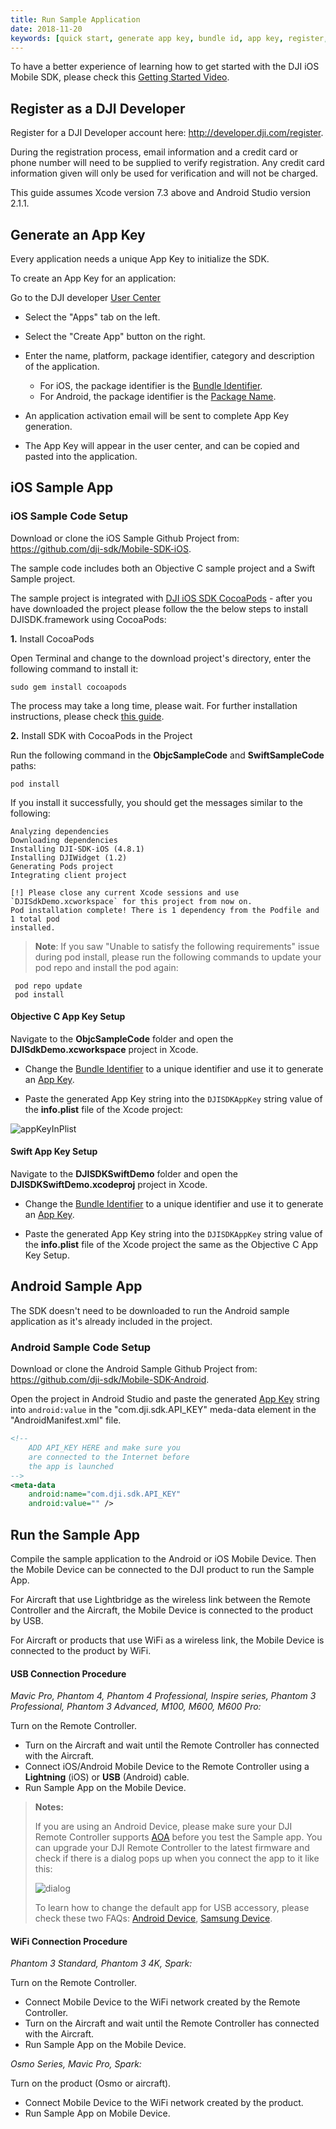 ```yaml
---
title: Run Sample Application
date: 2018-11-20
keywords: [quick start, generate app key, bundle id, app key, register, run sample code, run sample application, Objective C, Swift, USB connection procedure, WiFi connection procedure]
---
```


To have a better experience of learning how to get started with the DJI iOS Mobile SDK, please check this <a href="http://www.djivideos.com/video_play/7fefabf9-b8c6-483c-be3d-de1858c48fe8" class="fancybox fancybox.iframe">Getting Started Video</a>.

## Register as a DJI Developer

Register for a DJI Developer account here: <a href="http://developer.dji.com/register" target="_blank">http://developer.dji.com/register</a>.

During the registration process, email information and a credit card or phone number will need to be supplied to verify registration. Any credit card information given will only be used for verification and will not be charged.

This guide assumes Xcode version 7.3 above and Android Studio version 2.1.1.

## Generate an App Key

Every application needs a unique App Key to initialize the SDK.

To create an App Key for an application:

Go to the DJI developer <a href="http://developer.dji.com/en/user/apps" target="_blank">User Center</a>

*    Select the "Apps" tab on the left.
*    Select the "Create App" button on the right.
* Enter the name, platform, package identifier, category and description of the application.

    * For iOS, the package identifier is the <a href="http://developer.dji.com/en/user/mobile-sdk/ios-configuration" target="_blank">Bundle Identifier</a>.
    * For Android, the package identifier is the <a href="http://developer.dji.com/en/user/mobile-sdk/android-configuration/" target="_blank">Package Name</a>.

* An application activation email will be sent to complete App Key generation.
* The App Key will appear in the user center, and can be copied and pasted into the application.

## iOS Sample App

### iOS Sample Code Setup

Download or clone the iOS Sample Github Project from: <a href="https://github.com/dji-sdk/Mobile-SDK-iOS" target="_blank">https://github.com/dji-sdk/Mobile-SDK-iOS</a>.

The sample code includes both an Objective C sample project and a Swift Sample project.

The sample project is integrated with [DJI iOS SDK CocoaPods](https://cocoapods.org/pods/DJI-SDK-iOS) - after you have downloaded the project please follow the the below steps to install DJISDK.framework using CocoaPods: 

**1.** Install CocoaPods

Open Terminal and change to the download project's directory, enter the following command to install it:

~~~
sudo gem install cocoapods
~~~

The process may take a long time, please wait. For further installation instructions, please check [this guide](https://guides.cocoapods.org/using/getting-started.html#getting-started).

**2.** Install SDK with CocoaPods in the Project

Run the following command in the **ObjcSampleCode** and **SwiftSampleCode** paths:

~~~
pod install
~~~

If you install it successfully, you should get the messages similar to the following:

~~~
Analyzing dependencies
Downloading dependencies
Installing DJI-SDK-iOS (4.8.1)
Installing DJIWidget (1.2)
Generating Pods project
Integrating client project

[!] Please close any current Xcode sessions and use `DJISdkDemo.xcworkspace` for this project from now on.
Pod installation complete! There is 1 dependency from the Podfile and 1 total pod
installed.
~~~

> **Note**: If you saw "Unable to satisfy the following requirements" issue during pod install, please run the following commands to update your pod repo and install the pod again:
> 
~~~
 pod repo update
 pod install
~~~

#### Objective C App Key Setup

Navigate to the **ObjcSampleCode** folder and open the **DJISdkDemo.xcworkspace** project in Xcode.

* Change the <a href="http://developer.dji.com/en/user/mobile-sdk/ios-configuration" target="_blank">Bundle Identifier</a> to a unique identifier and use it to generate an [App Key](#generate-an-app-key).

* Paste the generated App Key string into the `DJISDKAppKey` string value of the **info.plist** file of the Xcode project:

![appKeyInPlist](../../images/quick-start/appKeyInPlist.png)

#### Swift App Key Setup

Navigate to the **DJISDKSwiftDemo** folder and open the **DJISDKSwiftDemo.xcodeproj** project in Xcode.

* Change the <a href="http://developer.dji.com/en/user/mobile-sdk/ios-configuration" target="_blank">Bundle Identifier</a> to a unique identifier and use it to generate an [App Key](#generate-an-app-key).

* Paste the generated App Key string into the `DJISDKAppKey` string value of the **info.plist** file of the Xcode project the same as the Objective C App Key Setup.

## Android Sample App

The SDK doesn't need to be downloaded to run the Android sample application as it's already included in the project. 

### Android Sample Code Setup

Download or clone the Android Sample Github Project from: <a href="https://github.com/dji-sdk/Mobile-SDK-Android" target="_blank">https://github.com/dji-sdk/Mobile-SDK-Android</a>.

Open the project in Android Studio and paste the generated [App Key](#generate-an-app-key) string into `android:value` in the "com.dji.sdk.API_KEY" meda-data element in the "AndroidManifest.xml" file.

~~~xml
<!--
    ADD API_KEY HERE and make sure you
    are connected to the Internet before
    the app is launched
-->
<meta-data
    android:name="com.dji.sdk.API_KEY"
    android:value="" />
~~~

## Run the Sample App

Compile the sample application to the Android or iOS Mobile Device. Then the Mobile Device can be connected to the DJI product to run the Sample App.

For Aircraft that use Lightbridge as the wireless link between the Remote Controller and the Aircraft, the Mobile Device is connected to the product by USB.

For Aircraft or products that use WiFi as a wireless link, the Mobile Device is connected to the product by WiFi.

#### USB Connection Procedure

_Mavic Pro, Phantom 4, Phantom 4 Professional, Inspire series, Phantom 3 Professional, Phantom 3 Advanced, M100, M600, M600 Pro:_

Turn on the Remote Controller.

* Turn on the Aircraft and wait until the Remote Controller has connected with the Aircraft.
* Connect iOS/Android Mobile Device to the Remote Controller using a **Lightning** (iOS) or **USB** (Android) cable.
* Run Sample App on the Mobile Device.

> **Notes:** 
> 
> If you are using an Android Device, please make sure your DJI Remote Controller supports <a href="https://source.android.com/devices/accessories/protocol.html" target="_blank">AOA</a> before you test the Sample app. You can upgrade your DJI Remote Controller to the latest firmware and check if there is a dialog pops up when you connect the app to it like this:
>
> ![dialog](../../images/quick-start/android_dialog.png)
>
> To learn how to change the default app for USB accessory, please check these two FAQs: [Android Device](../faq/index.html#How-do-I-reset-the-default-app-behavior-for-a-USB-Accessory-DJI-Product-on-Android-devices), [Samsung Device](../faq/index.html#How-do-I-reset-the-default-app-behavior-for-a-USB-Accessory-DJI-Product-on-Samsung-devices).
> 

#### WiFi Connection Procedure

_Phantom 3 Standard, Phantom 3 4K, Spark:_

Turn on the Remote Controller.  

* Connect Mobile Device to the WiFi network created by the Remote Controller.
* Turn on the Aircraft and wait until the Remote Controller has connected with the Aircraft.
* Run Sample App on the Mobile Device.

_Osmo Series, Mavic Pro, Spark:_

Turn on the product (Osmo or aircraft).  

* Connect Mobile Device to the WiFi network created by the product.
* Run Sample App on Mobile Device.

